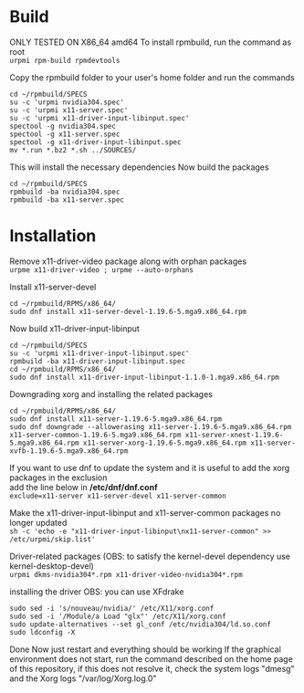 ﻿# Build
ONLY TESTED ON X86_64 amd64
To install rpmbuild, run the command as root  
``urpmi rpm-build rpmdevtools``  

Copy the rpmbuild folder to your user's home folder
and run the commands  
```
cd ~/rpmbuild/SPECS
su -c 'urpmi nvidia304.spec'
su -c 'urpmi x11-server.spec'
su -c 'urpmi x11-driver-input-libinput.spec'
spectool -g nvidia304.spec
spectool -g x11-server.spec
spectool -g x11-driver-input-libinput.spec
mv *.run *.bz2 *.sh ../SOURCES/
```  

This will install the necessary dependencies
Now build the packages  

```
cd ~/rpmbuild/SPECS
rpmbuild -ba nvidia304.spec
rpmbuild -ba x11-server.spec
```  

# Installation

Remove x11-driver-video package along with orphan packages  
```urpme x11-driver-video ; urpme --auto-orphans```  

Install x11-server-devel  
```
cd ~/rpmbuild/RPMS/x86_64/
sudo dnf install x11-server-devel-1.19.6-5.mga9.x86_64.rpm
```  

Now build x11-driver-input-libinput  
```
cd ~/rpmbuild/SPECS
su -c 'urpmi x11-driver-input-libinput.spec'
rpmbuild -ba x11-driver-input-libinput.spec
cd ~/rpmbuild/RPMS/x86_64/
sudo dnf install x11-driver-input-libinput-1.1.0-1.mga9.x86_64.rpm
```  

Downgrading xorg and installing the related packages  
```
cd ~/rpmbuild/RPMS/x86_64/
sudo dnf install x11-server-1.19.6-5.mga9.x86_64.rpm
sudo dnf downgrade --allowerasing x11-server-1.19.6-5.mga9.x86_64.rpm x11-server-common-1.19.6-5.mga9.x86_64.rpm x11-server-xnest-1.19.6-5.mga9.x86_64.rpm x11-server-xorg-1.19.6-5.mga9.x86_64.rpm x11-server-xvfb-1.19.6-5.mga9.x86_64.rpm
```  
If you want to use dnf to update the system and it is useful to add the xorg packages in the exclusion  
add the line below in **/etc/dnf/dnf.conf**  
```exclude=x11-server x11-server-devel x11-server-common```  

Make the x11-driver-input-libinput and x11-server-common packages no longer updated  
```sh -c 'echo -e "x11-driver-input-libinput\nx11-server-common" >> /etc/urpmi/skip.list'```  

Driver-related packages (OBS: to satisfy the kernel-devel dependency use kernel-desktop-devel)  
```urpmi dkms-nvidia304*.rpm x11-driver-video-nvidia304*.rpm```  

installing the driver OBS: you can use XFdrake  
```
sudo sed -i 's/nouveau/nvidia/' /etc/X11/xorg.conf
sudo sed -i '/Module/a Load "glx"' /etc/X11/xorg.conf
sudo update-alternatives --set gl_conf /etc/nvidia304/ld.so.conf
sudo ldconfig -X
```  

Done
Now just restart and everything should be working
If the graphical environment does not start, run the command described on the home page of this repository, if this does not resolve it, check the system logs "dmesg" and the Xorg logs "/var/log/Xorg.log.0"
